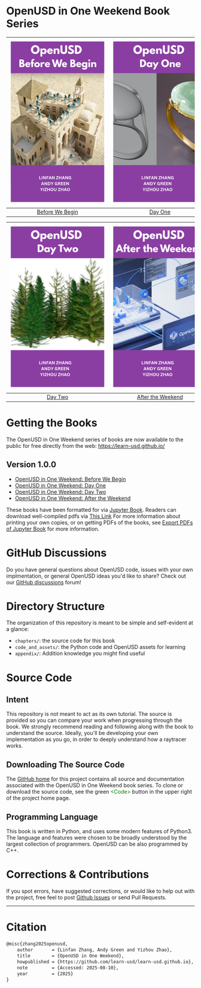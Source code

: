 OpenUSD in One Weekend Book Series
====================================================================================================

|<div style="width:260px; overflow:hidden;"><img src="./images/1.png" style="width:100%; object-fit:contain;"></div>|<div style="width:260px; overflow:hidden;"><img src="./images/2.png" style="width:100%; object-fit:contain;"></div>|
|:----------------------------:|:----------------------------:|
|[Before We Begin](./chapters/0.md)|[Day One](./chapters/3.md)|

|<div style="width:260px; overflow:hidden;"><img src="./images/3.png" style="width:100%; object-fit:contain;"></div>|<div style="width:260px; overflow:hidden;"><img src="./images/4.png" style="width:100%; object-fit:contain;"></div>|
|:----------------------------:|:----------------------------:|
|[Day Two](./chapters/6.md)|[After the Weekend](./chapters/10.md)|




# Getting the Books
The OpenUSD in One Weekend series of books are now available to the public for free directly from the web: https://learn-usd.github.io/

## Version 1.0.0
- [OpenUSD in One Weekend: Before We Begin](https://learn-usd.github.io/0/)
- [OpenUSD in One Weekend: Day One](https://learn-usd.github.io/3/)
- [OpenUSD in One Weekend: Day Two](https://learn-usd.github.io/6/)
- [OpenUSD in One Weekend: After the Weekend](https://learn-usd.github.io/10/)

These books have been formatted for via [Jupyter Book](https://next.jupyterbook.org/). Readers can download well-compiled pdfs via [This Link](https://drive.google.com/drive/folders/1FMo3hTXLvPDuxgMP-MOiAZK7Up2Dkdqe?usp=sharing) For more information about printing your own copies, or on getting PDFs of the books, see [Export PDFs of Jupyter Book](https://next.jupyterbook.org/start/export-pdfs/) for more information.

# GitHub Discussions
Do you have general questions about OpenUSD code, issues with your own implmentation, or general OpenUSD ideas you'd like to share? Check out our [GitHub discussions](https://github.com/learn-usd/learn-usd.github.io/discussions) forum!

# Directory Structure
The organization of this repository is meant to be simple and self-evident at a glance:
- `chapters/`: the source code for this book
- `code_and_assets/`: the Python code and OpenUSD assets for learning
- `appendix/`: Addition knowledge you might find useful

# Source Code

## Intent

This repository is not meant to act as its own tutorial. The source is provided so you can compare your work when progressing through the book. We strongly recommend reading and following along with the book to understand the source. Ideally, you'll be developing your own implementation as you go, in order to deeply understand how a raytracer works.

## Downloading The Source Code

The [GitHub home](https://github.com/RayTracing/raytracing.github.io) for this project contains all source and documentation associated with the OpenUSD in One Weekend book series. To clone or download the source code, see the green <span style="color: green;">\<Code\></span> button in the upper right of the project home page.

## Programming Language
This book is written in Python, and uses some modern features of Python3. The language and features were chosen to be broadly understood by the largest collection of programmers. OpenUSD can be also programmed by C++.

# Corrections & Contributions
If you spot errors, have suggested corrections, or would like to help out with the project, free feel to post [Github Issues](https://github.com/learn-usd/learn-usd.github.io/issues) or send Pull Requests.

----------

# Citation
```
@misc{zhang2025openusd,
    author       = {Linfan Zhang, Andy Green and Yizhou Zhao},
    title        = {OpenUSD in One Weekend},
    howpublished = {https://github.com/learn-usd/learn-usd.github.io},
    note         = {Accessed: 2025-08-10},
    year         = {2025}
}
```


<!-- ✅ Next Steps

1. Navigate to your GitHub Pages settings

    https://github.com/learn-usd/learn-usd.github.io/settings/pages

2. Enable GitHub Pages
3. Use GitHub Actions as the source
4. Push these changes (and/or merge to main)
5. Look for a new action to start

    https://github.com/learn-usd/learn-usd.github.io/actions

6. Once the action completes, your site should be deployed at:

    https://learn-usd.github.io/learn-usd.github.io

7. 🎉 Celebrate and tell us about your site on Twitter or Mastodon! 🐦 🐘 -->
